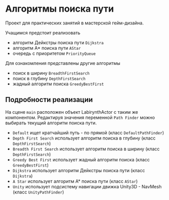 Алгоритмы поиска пути
=====================

Проект для практических занятий в мастерской гейм-дизайна.

Учащимся предстоит реализовать

- алгоритм Дейкстры поиска пути `Dijkstra`
- алгоритм A* поиска пути `AStar`
- очередь с приоритетом `PriorityQueue`

Для ознакомления представлены другие алгоритмы

- поиск в ширину `BreadthFirstSearch`
- поиск в глубину `DepthFirstSearch`
- жадный алгоритм поиска `GreedyBestFirst`

Подробности реализации
----------------------

На сцене `main` расположен объект LabirynthActor с таким же компонентом.
Редактируя значения переменной `Path Finder` можно выбирать текущий алгоритм поиска пути.

- `Default` ищет кратчайший путь - по прямой (класс `DefaultPathFinder`)
- `Depth First Search` использует алгоритм поиска в глубину (класс `DepthFirstSearch`)
- `Breadth First Search` использует алгоритм поиска в ширину (класс `DepthFirstSearch`)
- `Greedy Best First` использует жадный алгоритм поиска (класс `GreedyBestFirst`)
- `Dijkstra` использует алгоритм Дейкстры поиска пути (класс `Dijkstra`)
- `A Star` использует алгоритм А* поиска пути (класс `AStar`)
- `Unity` использует подсистему навигации движка Unity3D - NavMesh (класс `UnityPathFinder`)
